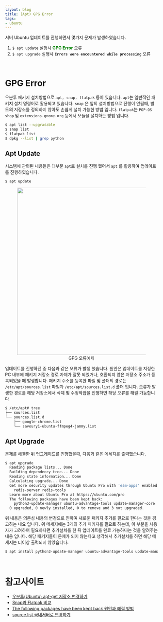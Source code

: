```yaml
---
layout: blog
title: (Apt) GPG Error
tags:
- ubuntu
---
```


서버 Ubuntu 업데이트를 진행하면서 몇가지 문제가 발생하였습니다.
1. `$ apt update` 실행시 **<span style="color:green">GPG Error</span>** 오류
2. `$ apt upgrade` 실행시 **`Errors were encountered while processing`** 오류

<br/>

# GPG Error
우분투 패키지 설치방법으로 `apt, snap, flatpak` 등이 있습니다. `apt`는 일반적인 패키지 설치 명령어로 활용되고 있습니다. `snap` 은 앞의 설치방법으로 진행이 안될때, 별도의 저장소를 정의하지 않아도 손쉽게 설치 가능한 방법 입니다. `flatpak`는 `POP-OS shop` 및 `extensions.gnome.org` 등에서 모듈을 설치하는 방법 입니다.
```bash
$ apt list --upgradable
$ snap list
$ flatpak list
$ dpkg --list | grep python
```

## Apt Update
시스템에 관련된 내용들은 대부분 `apt`로 설치를 진행 했어서 `apt` 를 활용하여 업데이트를 진행하였습니다.
```bash
$ apt update
```

<div style="text-align: center;">
  <figure class="align-center">
    <img width="550" src="{{site.baseurl}}/assets/linux/gpg_error.png">
    <figcaption>GPG 오류예제</figcaption>
  </figure>
</div>

업데이트를 진행하던 중 다음과 같은 오류가 발생 했습니다. 원인은 업데이트를 지정한 PC 내부에 패키지 저장소 경로 자체가 잘못 되었거나, 호환되지 않은 저장소 주소가 등록되었을 때 발생합니다. 패키지 주소를 등록한 파일 및 폴더의 경로는 `/etc/apt/sources.list` 파일과 `/etc/apt/sources.list.d` 폴더 입니다. 오류가 발생한 경로를 해당 저장소에서 삭제 및 수정작업을 진행하면 해당 오류를 해결 가능합니다
```bash
$ /etc/apt# tree
├── sources.list
└── sources.list.d
    ├── google-chrome.list
    └── savoury1-ubuntu-ffmpeg4-jammy.list
```

## Apt Upgrade
문제를 해결한 뒤 업그레이드를 진행했을때, 다음과 같은 메세지를 출력했습니다.
```bash
$ apt upgrade 
  Reading package lists... Done
  Building dependency tree... Done
  Reading state information... Done
  Calculating upgrade... Done
  Get more security updates through Ubuntu Pro with 'esm-apps' enabled:
    redis-server redis-tools
  Learn more about Ubuntu Pro at https://ubuntu.com/pro
  The following packages have been kept back:
    python3-update-manager ubuntu-advantage-tools update-manager-core
  0 upgraded, 0 newly installed, 0 to remove and 3 not upgraded.
```

위 내용은 의존성 내용의 변경으로 인하여 새로운 패키지 추가를 필요로 한다는 것을 경고하는 내요 입니다. 위 메세지에는 3개의 추가 패키지를 필요로 하는데, 이 부분을 사용자가 고려하여 필요하다면 추가설치를 한 뒤 업데이트를 완료 가능하다는 것을 알려주는 내용 입니다. 해당 패키지들이 문제가 되지 않는다고 생각해서 추가설치를 하면 해당 메세지는 더이상 출력되지 않았습니다.
```bash
$ apt install python3-update-manager ubuntu-advantage-tools update-manager-core
```

<br/>

# 참고사이트
- [우분투(Ubuntu) apt-get 저장소 변경하기](https://shshsh.tistory.com/60)
- [Snap과 Flatpak 비교](https://www.linuxadictos.com/ko/%EC%8A%A4%EB%83%85-%EB%B0%8F-%ED%94%8C%EB%9E%AB%ED%8C%A9.html)
- [The following packages have been kept back 원인과 해결 방법](https://crmn.tistory.com/161)
- [source.list 국내서버로 변경하기](https://nevaterms.tistory.com/3)
